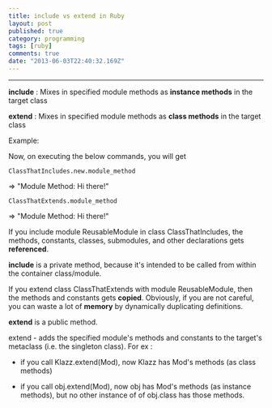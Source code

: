 ```yaml
---
title: include vs extend in Ruby 
layout: post
published: true
category: programming
tags: [ruby]
comments: true
date: "2013-06-03T22:40:32.169Z"
---
```

---

**include** : Mixes in specified module methods as **instance methods** in the target class

**extend** : Mixes in specified module methods as **class methods** in the target class

Example:

<script src="https://gist.github.com/Amit-Thawait/3590065312ee8dbac575a09b31ac81a7.js"></script>

<script src="https://gist.github.com/Amit-Thawait/5cf313ada3b441aad6dffe1ae5fc6595.js"></script>

<script src="https://gist.github.com/Amit-Thawait/106cc534acdeaab64fff3821c2a8e245.js"></script>

Now, on executing the below commands, you will get

	ClassThatIncludes.new.module_method 

=> "Module Method: Hi there!"

	ClassThatExtends.module_method

=> "Module Method: Hi there!"

If you include module ReusableModule in class ClassThatIncludes, the methods, constants, classes, submodules, and other declarations gets **referenced**.

**include** is a private method, because it's intended to be called from within the container class/module.

If you extend class ClassThatExtends with module ReusableModule, then the methods and constants gets **copied**. Obviously, if you are not careful, you can waste a lot of **memory** by dynamically duplicating definitions.

**extend** is a public method.

extend - adds the specified module's methods and constants to the target's metaclass (i.e. the singleton class). For ex : 

* if you call Klazz.extend(Mod), now Klazz has Mod's methods (as class methods)

* if you call obj.extend(Mod), now obj has Mod's methods (as instance methods), but no other instance of of obj.class has those methods.
